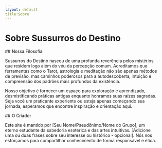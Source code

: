 ```yaml
---
layout: default
title:Sobre
---
```


# Sobre Sussurros do Destino

<section>
    ## Nossa Filosofia
    <p>
        Sussurros do Destino nasceu de uma profunda reverência pelos mistérios que residem logo além do véu da percepção comum. Acreditamos que ferramentas como o Tarot, astrologia e meditação não são apenas métodos de previsão, mas caminhos poderosos para a autodescoberta, intuição e compreensão dos padrões mais profundos da existência.
    </p>
    <p>
        Nosso objetivo é fornecer um espaço para exploração e aprendizado, desmistificando práticas antigas enquanto honramos suas raízes sagradas. Seja você um praticante experiente ou esteja apenas começando sua jornada, esperamos que encontre inspiração e orientação aqui.
    </p>
</section>
 <section>
    ## O Criador
    <p>
        Este site é mantido por [Seu Nome/Pseudônimo/Nome do Grupo], um eterno estudante da sabedoria esotérica e das artes intuitivas. [Adicione uma ou duas frases sobre seu interesse ou histórico - opcional]. Nós nos esforçamos para compartilhar conhecimento de forma responsável e ética.
    </p>
</section>